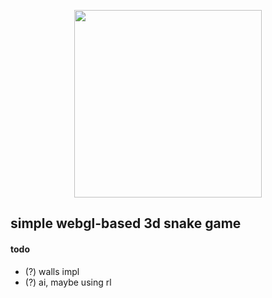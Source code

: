 <p align="center"><img src="https://upload.wikimedia.org/wikipedia/commons/2/25/WebGL_Logo.svg" width="300"></p>

## simple webgl-based 3d snake game

#### todo
* (?) walls impl
* (?) ai, maybe using rl

